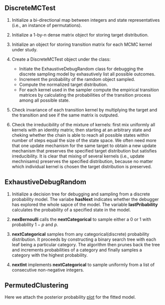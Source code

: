 ## DiscreteMCTest

1. Initialize a bi-directional map between integers and state representatives (i.e., an instance of permutations).

2. Initialize a 1-by-n dense matrix object for storing target distribution.

3. Initialize an object for storing transition matrix for each MCMC kernel under study.

4. Create a DiscreteMCTest object under the class:
	* Initiate the ExhaustiveDebugRandom class for debugging the discrete sampling model by exhasutively list all possible outcomes.
	* Increment the probability of the ramdom object sampled.
	* Compute the normalized target distribution.
	* For each kernel used in the sampler compute the empirical transition matrices by calculating the probabilities of the transition process among all possible state.

5. Check invariance of each transition kernel by multiplying the target and the transition and see if the same matrix is outputed. 
	
6. Check the irreducibility of the mixture of kernels: first mix uniformly all kernels with an identity matrix; then starting at an arbitrary state and cheking whether the chain is able to reach all possible states within number of steps equal the size of the state space. We often need more that one update mechanism for the same target to obtain a new update mechanism that preserves the specified target distribution but satisfies irreducibility. It is clear that mixing of several kernels (i.e., update mechnisams) preserves the specified distribution, because no matter which individual kernel is chosen the target distribution is preserved. 	


## ExhaustiveDebugRandom

1. Initialize a decision tree for debugging and sampling from a discrete probability model. The variabe **hasNext** indicates whether the debugger has explored the whole sapce of the model. The variable **lastPribability** calculates the probability of a specified state in the model.

2. **nexBernoulli** calls the **nextCategorical** to sample either a $0$ or $1$ with probability $1-p$ and $p$.

3. **nextCategorical** samples from any categorical(discrete) probability distribution. It proceeds by constructing a binary search tree with each leaf being a particular category. The algorithm then prunes back the tree and increments probabilities of a category and finally samples a category with the highest probability.

4. **nextInt** implements **nextCategorical** to sample uniformly from a list of consecutive non-negative integers.

## PermutedClustering

Here we attach the posterior probability [plot](https://github.com/ywa136/blangGradAssignment-scaffold/blob/master/permutations-posterior.pdf) for the fitted model.
 